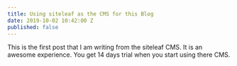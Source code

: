 ```yaml
---
title: Using siteleaf as the CMS for this Blog
date: 2019-10-02 10:42:00 Z
published: false
---
```


This is the first post that I am writing from the siteleaf CMS. It is an awesome experience. You get 14 days trial when you start using there CMS.